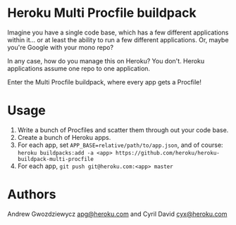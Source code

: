 # Heroku Multi Procfile buildpack

Imagine you have a single code base, which has a few different applications within it... or at least the ability to run a few different applications. Or, maybe you're Google with your mono repo?

In any case, how do you manage this on Heroku? You don't. Heroku applications assume one repo to one application. 

Enter the Multi Procfile buildpack, where every app gets a Procfile!

# Usage

1. Write a bunch of Procfiles and scatter them through out your code base.
2. Create a bunch of Heroku apps.
3. For each app, set `APP_BASE=relative/path/to/app.json`, and of course:
   `heroku buildpacks:add -a <app> https://github.com/heroku/heroku-buildpack-multi-procfile`
4. For each app, `git push git@heroku.com:<app> master`

# Authors

Andrew Gwozdziewycz <apg@heroku.com> and Cyril David <cyx@heroku.com>
